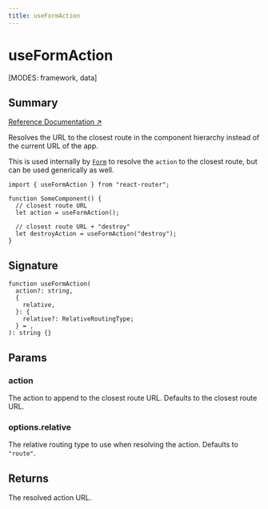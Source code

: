 ```yaml
---
title: useFormAction
---
```


# useFormAction

<!--
⚠️ ⚠️ IMPORTANT ⚠️ ⚠️ 

Thank you for helping improve our documentation!

This file is auto-generated from the JSDoc comments in the source
code, so please edit the JSDoc comments in the file below and this
file will be re-generated once those changes are merged.

https://github.com/remix-run/react-router/blob/main/packages/react-router/lib/dom/lib.tsx
-->

[MODES: framework, data]

## Summary

[Reference Documentation ↗](https://api.reactrouter.com/v7/functions/react_router.useFormAction.html)

Resolves the URL to the closest route in the component hierarchy instead of
the current URL of the app.

This is used internally by [`Form`](../components/Form) to resolve the `action` to the closest
route, but can be used generically as well.

```tsx
import { useFormAction } from "react-router";

function SomeComponent() {
  // closest route URL
  let action = useFormAction();

  // closest route URL + "destroy"
  let destroyAction = useFormAction("destroy");
}
```

## Signature

```tsx
function useFormAction(
  action?: string,
  {
    relative,
  }: {
    relative?: RelativeRoutingType;
  } = ,
): string {}
```

## Params

### action

The action to append to the closest route URL. Defaults to the closest route URL.

### options.relative

The relative routing type to use when resolving the action. Defaults to `"route"`.

## Returns

The resolved action URL.

